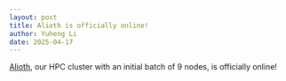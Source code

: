 ```yaml
---
layout: post
title: Alioth is officially online!
author: Yuheng Li
date: 2025-04-17
---
```


[Alioth](/misc/_posts/2025-03-11-equipment.md), our HPC cluster with an initial batch of 9 nodes, is officially online!